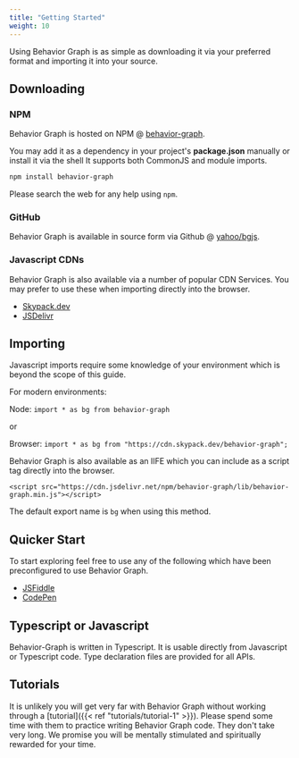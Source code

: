 ```yaml
---
title: "Getting Started"
weight: 10
---
```


Using Behavior Graph is as simple as downloading it via your preferred format and importing it into your source.

## Downloading

### NPM

Behavior Graph is hosted on NPM @ [behavior-graph](https://www.npmjs.com/package/behavior-graph).

You may add it as a dependency in your project's __package.json__ manually or install it via the shell
It supports both CommonJS and module imports.

```sh
npm install behavior-graph
```

Please search the web for any help using `npm`.

### GitHub
Behavior Graph is available in source form via Github @ [yahoo/bgjs](https://www.github.com/yahoo/bgjs).

### Javascript CDNs

Behavior Graph is also available via a number of popular CDN Services.
You may prefer to use these when importing directly into the browser.

* [Skypack.dev](https://www.skypack.dev/view/behavior-graph)
* [JSDelivr](https://www.jsdelivr.com/package/npm/behavior-graph)


## Importing

Javascript imports require some knowledge of your environment which is beyond the scope of this guide.

For modern environments:

Node: `import * as bg from behavior-graph`

or

Browser: `import * as bg from "https://cdn.skypack.dev/behavior-graph";`

Behavior Graph is also available as an IIFE which you can include as a script tag directly into the browser.

`<script src="https://cdn.jsdelivr.net/npm/behavior-graph/lib/behavior-graph.min.js"></script>`

The default export name is `bg` when using this method.

## Quicker Start

To start exploring feel free to use any of the following which have been preconfigured to use Behavior Graph.

* [JSFiddle](https://jsfiddle.net/slevin11/akevq4hm/)
* [CodePen](https://codepen.io/slevin11/pen/XWzbMWZ)

## Typescript or Javascript

Behavior-Graph is written in Typescript. 
It is usable directly from Javascript or Typescript code.
Type declaration files are provided for all APIs.

## Tutorials

It is unlikely you will get very far with Behavior Graph without working through a [tutorial]({{< ref "tutorials/tutorial-1" >}}).
Please spend some time with them to practice writing Behavior Graph code.
They don't take very long. We promise you will be mentally stimulated and spiritually rewarded for your time.

